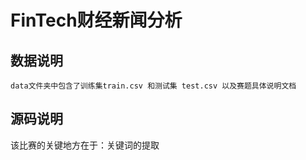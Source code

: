 # FinTech财经新闻分析
## 数据说明
    data文件夹中包含了训练集train.csv 和测试集 test.csv 以及赛题具体说明文档

## 源码说明
   该比赛的关键地方在于：关键词的提取
   
